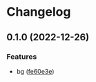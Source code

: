 # Changelog

## 0.1.0 (2022-12-26)


### Features

* bg ([fe60e3e](https://github.com/frender-rs/bg/commit/fe60e3ef7e9a4d1ef0aeffffe876c6f13c396753))

